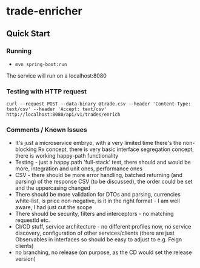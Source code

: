 # trade-enricher

## Quick Start 

### Running 
* `mvn spring-boot:run`

The service will run on a localhost:8080 

### Testing with HTTP request
`curl --request POST --data-binary @trade.csv --header 'Content-Type: text/csv' --header 'Accept: text/csv' http://localhost:8080/api/v1/trades/enrich`


### Comments / Known Issues
* It's just a microservice embryo, with a very limited time there's the non-blocking Rx concept, there is very basic interface segregation concept, there is working happy-path functionality
* Testing - just a happy path 'full-stack' test, there should and would be more, integration and unit ones, performance ones
* CSV - there should be more error handling, batched returning (and parsing) of the response CSV (to be discussed), the order could be set and the uppercasing changed
* There should be more validation for DTOs and parsing, currencies white-list, is price non-negative, is it in the right format - I am well aware, I had just cut the scope
* There should be security, filters and interceptors - no matching requestId etc.
* CI/CD stuff, service architecture - no different profiles now, no service discovery, configuration of other services/clients (there are just Observables in interfaces so should be easy to adjust to e.g. Feign clients)
* no branching, no release (on purpose, as the CD would set the release version)

